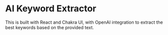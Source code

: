 # AI Keyword Extractor

This is built with React and Chakra UI, with OpenAI integration to extract the best keywords based on the provided text.

<div style="text-align:center">
</div>